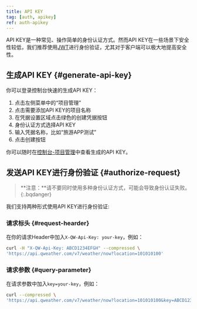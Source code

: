 ```yaml
---
title: API KEY
tag: [auth, apikey]
ref: auth-apikey
---
```


API KEY是一种常见、操作简单的身份认证方式。然而API KEY在一些场景下安全性较低，我们推荐使用[JWT](/docs/authentication/jwt/)进行身份验证，尤其对于客户端可以极大地提高安全性。

## 生成API KEY {#generate-api-key}

你可以登录控制台快速的生成API KEY：

1. 点击左侧菜单中的“项目管理”
2. 点击需要添加API KEY的项目名称
3. 在凭据设置区域点击绿色的创建凭据按钮
4. 身份认证方式选择API KEY
5. 输入凭据名称，比如“旅游APP测试”
7. 点击创建按钮

你可以随时在[控制台-项目管理](https://console.qweather.com/#/apps)中查看生成的API KEY。

## 发送API KEY进行身份验证 {#authorize-request}

> **注意：**请不要同时使用多种身份认证方式，可能会导致身份认证失败。
{:.bqdanger}

我们支持两种形式使用API KEY进行身份验证:

### 请求标头 {#request-hearder}

在你的请求Header中加入`X-QW-Api-Key: your-key`，例如：

```bash
curl -H "X-QW-Api-Key: ABCD1234EFGH" --compressed \
'https://api.qweather.com/v7/weather/now?location=101010100'
```

### 请求参数 {#query-parameter}

在请求参数中加入`key=your-key`，例如：

```bash
curl --compressed \
'https://api.qweather.com/v7/weather/now?location=101010100&key=ABCD1234EFGH'
```



